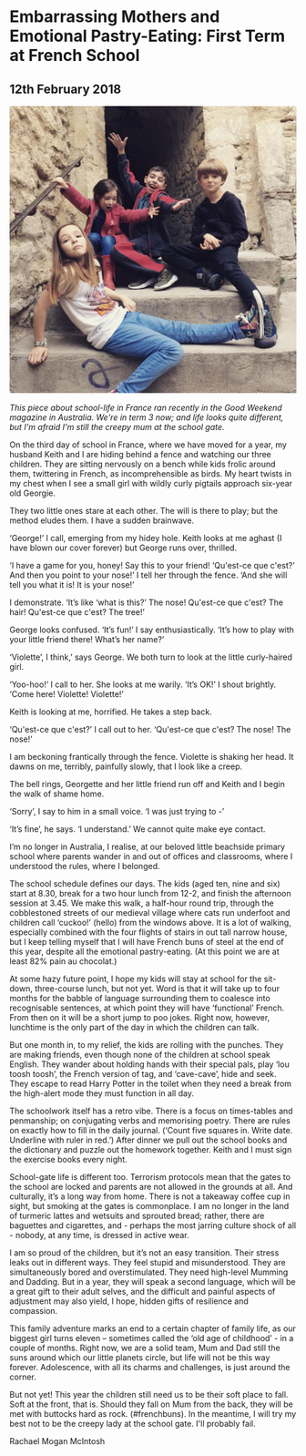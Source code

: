 ﻿
# Embarrassing Mothers and Emotional Pastry-Eating: First Term at French School

## 12th February 2018

<img src="/images/20180212/pic1.jpg" class="photo-horiz" />

*This piece about school-life in France ran recently in the Good Weekend magazine in Australia. We're in term 3 now; and life looks quite different, but I'm afraid I'm still the creepy mum at the school gate.*

On the third day of school in France, where we have moved for a year, my husband Keith and I are hiding behind a fence and watching our three children. They are sitting nervously on a bench while kids frolic around them, twittering in French, as incomprehensible as birds.  My heart twists in my chest when I see a small girl with wildly curly pigtails approach six-year old Georgie.

They two little ones stare at each other. The will is there to play; but the method eludes them. I have a sudden brainwave.

‘George!’ I call, emerging from my hidey hole. Keith looks at me aghast (I have blown our cover forever) but George runs over, thrilled.

‘I have a game for you, honey! Say this to your friend! ‘Qu'est-ce que c'est?’ And then you point to your nose!’ I tell her through the fence. ‘And she will tell you what it is! It is your nose!’

I demonstrate. ‘It’s like ‘what is this?’ The nose! Qu'est-ce que c'est? The hair! Qu'est-ce que c'est? The tree!’

George looks confused.  ‘It’s fun!’ I say enthusiastically. ‘It’s how to play with your little friend there! What’s her name?’

‘Violette’, I think,’ says George. We both turn to look at the little curly-haired girl.

‘Yoo-hoo!’ I call to her. She looks at me warily. ‘It’s OK!’ I shout brightly. ‘Come here! Violette! Violette!’

Keith is looking at me, horrified. He takes a step back.

‘Qu'est-ce que c'est?’ I call out to her. ‘Qu'est-ce que c'est? The nose! The nose!’

I am beckoning frantically through the fence. Violette is shaking her head. It dawns on me, terribly, painfully slowly, that I look like a creep.

The bell rings, Georgette and her little friend run off and Keith and I begin the walk of shame home.

‘Sorry’, I say to him in a small voice. ‘I was just trying to -’

‘It’s fine’, he says. ‘I understand.’ We cannot quite make eye contact. 

I’m no longer in Australia, I realise, at our beloved little beachside primary school where parents wander in and out of offices and classrooms, where I understood the rules, where I belonged. 

The school schedule defines our days. The kids (aged ten, nine and six) start at 8.30, break for a two hour lunch from 12-2, and finish the afternoon session at 3.45. We make this walk, a half-hour round trip, through the cobblestoned streets of our medieval village where cats run underfoot and children call ‘cuckoo!’ (hello) from the windows above. It is a lot of walking, especially combined with the four flights of stairs in out tall narrow house, but I keep telling myself that I will have French buns of steel at the end of this year, despite all the emotional pastry-eating. (At this point we are at least 82% pain au chocolat.)

At some hazy future point, I hope my kids will stay at school for the sit-down, three-course lunch, but not yet. Word is that it will take up to four months for the babble of language surrounding them to coalesce into recognisable sentences, at which point they will have ‘functional’ French. From then on it will be a short jump to poo jokes. Right now, however, lunchtime is the only part of the day in which the children can talk.

But one month in, to my relief, the kids are rolling with the punches.  They are making friends, even though none of the children at school speak English. They wander about holding hands with their special pals, play ‘lou toosh toosh’, the French version of tag, and ‘cave-cave’, hide and seek. They escape to read Harry Potter in the toilet when they need a break from the high-alert mode they must function in all day.  

The schoolwork itself has a retro vibe. There is a focus on times-tables and penmanship; on conjugating verbs and memorising poetry. There are rules on exactly how to fill in the daily journal. (‘Count five squares in. Write date. Underline with ruler in red.’) After dinner we pull out the school books and the dictionary and puzzle out the homework together. Keith and I must sign the exercise books every night.

School-gate life is different too. Terrorism protocols mean that the gates to the school are locked and parents are not allowed in the grounds at all. And culturally, it’s a long way from home. There is not a takeaway coffee cup in sight, but smoking at the gates is commonplace. I am no longer in the land of turmeric lattes and wetsuits and sprouted bread; rather, there are baguettes and cigarettes, and - perhaps the most jarring culture shock of all - nobody, at any time, is dressed in active wear.

I am so proud of the children, but it’s not an easy transition. Their stress leaks out in different ways. They feel stupid and misunderstood. They are simultaneously bored and overstimulated. They need high-level Mumming and Dadding. But in a year, they will speak a second language, which will be a great gift to their adult selves, and the difficult and painful aspects of adjustment may also yield, I hope, hidden gifts of resilience and compassion.

This family adventure marks an end to a certain chapter of family life, as our biggest girl turns eleven – sometimes called the ‘old age of childhood’ - in a couple of months. Right now, we are a solid team, Mum and Dad still the suns around which our little planets circle, but life will not be this way forever. Adolescence, with all its charms and challenges, is just around the corner.

But not yet! This year the children still need us to be their soft place to fall. Soft at the front, that is. Should they fall on Mum from the back, they will be met with buttocks hard as rock. (#frenchbuns). In the meantime, I will try my best not to be the creepy lady at the school gate. I'll probably fail. 

Rachael Mogan McIntosh